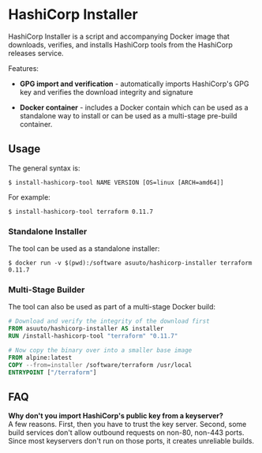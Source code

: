 # HashiCorp Installer

HashiCorp Installer is a script and accompanying Docker image that downloads,
verifies, and installs HashiCorp tools from the HashiCorp releases service.

Features:

- **GPG import and verification** - automatically imports HashiCorp's GPG key
  and verifies the download integrity and signature

- **Docker container** - includes a Docker contain which can be used as a
  standalone way to install or can be used as a multi-stage pre-build container.

## Usage

The general syntax is:

```text
$ install-hashicorp-tool NAME VERSION [OS=linux [ARCH=amd64]]
```

For example:

```text
$ install-hashicorp-tool terraform 0.11.7
```

### Standalone Installer

The tool can be used as a standalone installer:

```text
$ docker run -v $(pwd):/software asuuto/hashicorp-installer terraform 0.11.7
```

### Multi-Stage Builder

The tool can also be used as part of a multi-stage Docker build:

```dockerfile
# Download and verify the integrity of the download first
FROM asuuto/hashicorp-installer AS installer
RUN /install-hashicorp-tool "terraform" "0.11.7"

# Now copy the binary over into a smaller base image
FROM alpine:latest
COPY --from=installer /software/terraform /usr/local
ENTRYPOINT ["/terraform"]
```

## FAQ

**Why don't you import HashiCorp's public key from a keyserver?**<br>
A few reasons. First, then you have to trust the key server. Second, some build
services don't allow outbound requests on non-80, non-443 ports. Since most
keyservers don't run on those ports, it creates unreliable builds.
